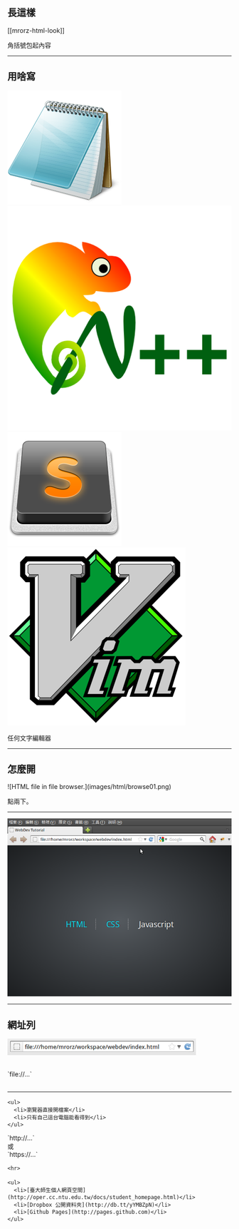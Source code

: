 長這樣
-----

[[mrorz-html-look]]

<aside class="notes">
  角括號包起內容
</aside>

---

用啥寫
-----
<div class="row">
  <div class="span3 centered">
    <div class="row">
      <div class="span3">
        <img class="fragment" src="images/html/notepad.png" alt="記事本" title="記事本">
      </div>
      <div class="span3">
        <a href="http://notepad-plus-plus.org/‎" target="_blank"><img class="fragment" src="images/html/npp.png" alt="NotePad++"></a>
      </div>
    </div>
    <div class="row">
      <div class="span3">
        <a href="http://www.sublimetext.com/2‎/" target="_blank"><img class="fragment" src="images/html/st2.png" alt="Sublime Text 2" title="Sublime Text 2"></a>
      </div>
      <div class="span3">
        <a href="http://www.vim.org/" target="_blank"><img class="fragment" src="images/html/vim.png" alt="Vim" title="Vim"></a>
      </div>
    </div>
  </div>
</div>

<p class="fragment">任何文字編輯器</p>

---

怎麼開
-----
<div class="row">
  <div class="span4 centered">
    ![HTML file in file browser.](images/html/browse01.png)
  </div>
</div>

<p class="fragment">點兩下。</p>

---

![The browser opens.](images/html/browse02.png)

---

網址列
-----

![Browser URL](images/html/url.png)

<div class="row">
  <div class="span3 fragment">
    <br>
    `file://...`<br>
    <br>
    <hr>

    <ul>
      <li>瀏覽器直接開檔案</li>
      <li>只有自己這台電腦能看得到</li>
    </ul>

  </div>
  <div class="span3 fragment">
    `http://...`<br>
    或<br>
    `https://...`

    <hr>

    <ul>
      <li>[臺大師生個人網頁空間](http://oper.cc.ntu.edu.tw/docs/student_homepage.html)</li>
      <li>[Dropbox 公開資料夾](http://db.tt/yYMBZpN)</li>
      <li>[Github Pages](http://pages.github.com)</li>
    </ul>

  </div>
</div>